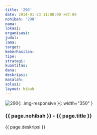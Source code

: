 ```yaml
---
title: '290'
date: 2014-01-23 11:08:00 +07:00
nohibah: '290'
nama: 
lokasi: 
organisasi: 
judul: 
lama: 
target: 
keberhasilan: 
tipe: 
strategi: 
kuantitas: 
dana: 
deskripsi: 
masalah: 
solusi: 
layout: hibah
---
```


![290](/static/img/hibahcms/290.png){: .img-responsive }{: width="350" }

### {{ page.nohibah }} - {{ page.title }}

{{ page.deskripsi }}
